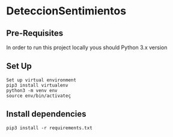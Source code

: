 # DeteccionSentimientos

## Pre-Requisites
In order to run this project locally yous should Python 3.x version

## Set Up

```
Set up virtual environment
pip3 install virtualenv
python3 -m venv env
source env/bin/activateç
```

## Install dependencies

```
pip3 install -r requirements.txt
```
